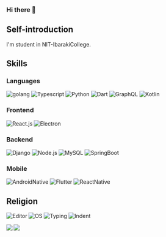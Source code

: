 ### Hi there 👋

<!--
**isso0424/isso0424** is a ✨ _special_ ✨ repository because its `README.md` (this file) appears on your GitHub profile.

Here are some ideas to get you started:

- 🔭 I’m currently working on ...
- 🌱 I’m currently learning ...
- 👯 I’m looking to collaborate on ...
- 🤔 I’m looking for help with ...
- 💬 Ask me about ...
- 📫 How to reach me: ...
- 😄 Pronouns: ...
- ⚡ Fun fact: ...
-->

## Self-introduction
I'm student in NIT-IbarakiCollege.  

## Skills
### Languages
![golang](https://img.shields.io/badge/-Golang-blue?style=for-the-badge)
![Typescript](https://img.shields.io/badge/-Typescript-blue?style=for-the-badge)
![Python](https://img.shields.io/badge/-Python-blue?style=for-the-badge)
![Dart](https://img.shields.io/badge/-Dart-blue?style=for-the-badge)
![GraphQL](https://img.shields.io/badge/-GraphQL-blue?style=for-the-badge)
![Kotlin](https://img.shields.io/badge/-Kotlin-blue?style=for-the-badge)

### Frontend
![React.js](https://img.shields.io/badge/-React.js-green?style=for-the-badge)
![Electron](https://img.shields.io/badge/-Electron-green?style=for-the-badge)

### Backend
![Django](https://img.shields.io/badge/-Django-orange?style=for-the-badge)
![Node.js](https://img.shields.io/badge/-Node.js-orange?style=for-the-badge)
![MySQL](https://img.shields.io/badge/-MySQL-orange?style=for-the-badge)
![SpringBoot](https://img.shields.io/badge/-SpringBoot-orange?style=for-the-badge)

### Mobile
![AndroidNative](https://img.shields.io/badge/-AndroidNative-yellow?style=for-the-badge)
![Flutter](https://img.shields.io/badge/-Flutter-yellow?style=for-the-badge)
![ReactNative](https://img.shields.io/badge/-ReactNative-yellow?style=for-the-badge)

## Religion
![Editor](https://img.shields.io/badge/Editor-NeoVim-success?style=for-the-badge)
![OS](https://img.shields.io/badge/OS-ArchLinux-success?style=for-the-badge)
![Typing](https://img.shields.io/badge/Typing-Static-success?style=for-the-badge)
![Indent](https://img.shields.io/badge/Indent-2Space-success?style=for-the-badge)

<a href="https://github.com/anuraghazra/github-readme-stats">
  <img align="left" src="https://github-readme-stats.vercel.app/api?username=isso0424&count_private=true&show_icons=true" />
</a>
<img align="left" src="https://github-profile-trophy.vercel.app/?username=isso0424&row=1&column=6" />

